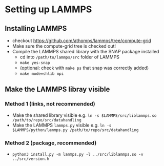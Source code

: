 # Setting up LAMMPS

## Installing LAMMPS

* checkout <https://github.com/athomps/lammps/tree/compute-grid>
* Make sure the compute-grid tree is checked out!
* Compile the LAMMPS shared library with the SNAP package installed
    - cd into `/path/to/lammps/src` folder of LAMMPS
    - `make yes-snap`
    - (optional: check with `make ps` that snap was correctly added)
    - `make mode=shlib mpi`

## Make the LAMMPS libray visible

### Method 1 (links, not recommended)

* Make the shared library visible e.g. `ln -s $LAMMPS/src/liblammps.so /path/to/repo/src/datahandling`
* Make the LAMMPS `lammps.py` visible e.g. `ln -s $LAMMPS/python/lammps.py /path/to/repo/src/datahandling`

### Method 2 (package, recommended)

* `python3 install.py -m lammps.py -l ../src/liblammps.so -v ../src/version.h`
